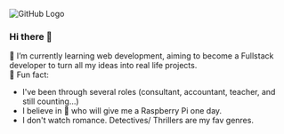 ![GitHub Logo](https://i.postimg.cc/rmsTC0V1/Yellow-Home-Yoga-Facebook-Cover-2.png)

### Hi there 👋
🌱 I’m currently learning web development, aiming to become a Fullstack developer to turn all my ideas into real life projects.<br>
:high_brightness: Fun fact: 
- I've been through several roles (consultant, accountant, teacher, and still counting...)
- I believe in :santa: who will give me a Raspberry Pi one day.
- I don't watch romance. Detectives/ Thrillers are my fav genres.
<!--
**liti-dev/liti-dev** is a ✨ _special_ ✨ repository because its `README.md` (this file) appears on your GitHub profile.

Here are some ideas to get you started:

- 🔭 I’m currently working on ...
- 🌱 I’m currently learning ...
- 👯 I’m looking to collaborate on ...
- 🤔 I’m looking for help with ...
- 💬 Ask me about ...
- 📫 How to reach me: ...
- 😄 Pronouns: ...
- ⚡ Fun fact: ...
-->
